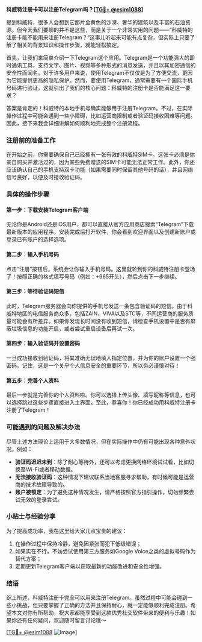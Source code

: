 **科威特注册卡可以注册Telegram吗？[[TG💪+ @esim1088](https://t.me/s/esim1088)]**

提到科威特，很多人会想到它那片金黄色的沙漠、奢华的建筑以及丰富的石油资源。但今天我们要聊的并不是这些，而是关于一个非常实用的问题——“科威特的注册卡能不能用来注册Telegram？”这事儿听起来可能有点复杂，但实际上只要了解了相关的背景知识和操作步骤，就能轻松搞定。

首先，让我们来简单介绍一下Telegram这个应用。Telegram是一个功能强大的即时通讯工具，支持文字、图片、视频等多种形式的消息发送，并且以其加密通信的安全性而闻名。对于许多用户来说，使用Telegram不仅仅是为了方便交流，更因为它能提供更高的隐私保护。然而，要使用Telegram，通常需要有一个国际手机号码进行验证。这就引出了我们的核心问题：科威特的注册卡是否能满足这一要求？

答案是肯定的！科威特的本地手机号确实能够用于注册Telegram。不过，在实际操作过程中可能会遇到一些小障碍，比如运营商限制或者验证码接收困难等问题。因此，接下来我会详细讲解如何顺利地完成整个注册流程。

### 注册前的准备工作

在开始之前，你需要确保自己已经拥有一张有效的科威特SIM卡。这张卡必须是你亲自购买并激活过的，因为某些免费赠送的SIM卡可能无法正常工作。此外，你还应该确认自己的手机支持双卡功能（如果需要同时保留其他号码的话），并且网络信号良好，以便及时接收验证码。

### 具体的操作步骤

#### 第一步：下载安装Telegram客户端
无论你是Android还是iOS用户，都可以直接从官方应用商店搜索“Telegram”下载最新版本的应用程序。安装完成后打开软件，你会看到欢迎界面以及创建新账户或登录已有账户的选择选项。

#### 第二步：输入手机号码
点击“注册”按钮后，系统会让你输入手机号码。这里就轮到你的科威特注册卡登场了！按照正确的格式填写号码（例如：+965开头），然后点击下一步继续。

#### 第三步：等待验证码短信
此时，Telegram服务器会向你提供的手机号发送一条包含验证码的短信。由于科威特地区的电信服务商众多，包括ZAIN、VIVA以及STC等，不同运营商的服务质量可能会有所差异。如果你发现长时间没有收到短信，请检查手机设置中是否有屏蔽垃圾信息的功能开启，或者尝试重启设备后再试一次。

#### 第四步：输入验证码并设置密码
一旦成功接收到验证码，将其准确无误地填入指定位置，并为你的账户设置一个强密码。记住，这是一个关乎个人信息安全的重要环节，所以务必谨慎对待！

#### 第五步：完善个人资料
最后一步就是完善你的个人资料啦。你可以选择上传头像、填写昵称等信息，也可以选择跳过这些步骤直接进入主界面。至此，恭喜你！你已经成功用科威特注册卡注册了Telegram！

### 可能遇到的问题及解决办法

尽管上述方法理论上适用于大多数情况，但在实际操作中仍有可能出现各种意外状况。例如：

- **验证码迟迟未到**：除了耐心等待外，还可以考虑更换网络环境试试看，比如切换至Wi-Fi或者移动数据。
- **无法接收验证码**：这种情况下建议联系当地客服寻求帮助，有时候可能是运营商的技术故障导致的。
- **账户被锁定**：为了避免这种情况发生，请严格按照官方指引操作，切勿频繁尝试无效的登录尝试。

### 小贴士与经验分享

为了提高成功率，我在这里给大家几点宝贵的建议：
1. 在操作过程中保持冷静，避免因紧张而犯下低级错误；
2. 如果实在不行，不妨尝试使用第三方服务如Google Voice之类的虚拟号码作为替代方案；
3. 定期更新Telegram客户端以获取最新的功能改进和安全性增强。

### 结语

综上所述，科威特注册卡完全可以用来注册Telegram。虽然过程中可能会碰到一些小挑战，但只要掌握了正确的方法并且保持耐心，就一定能够顺利完成注册。希望本文对你有所帮助，祝大家都能享受到这款优秀社交软件带来的便利与乐趣！如果你还有任何疑问，欢迎随时留言讨论哦～

[[TG💪+ @esim1088](https://t.me/s/esim1088) ![Image](https://i.postimg.cc/4NQfJmqS/Snipaste-2025-05-13-00-14-12.png)]